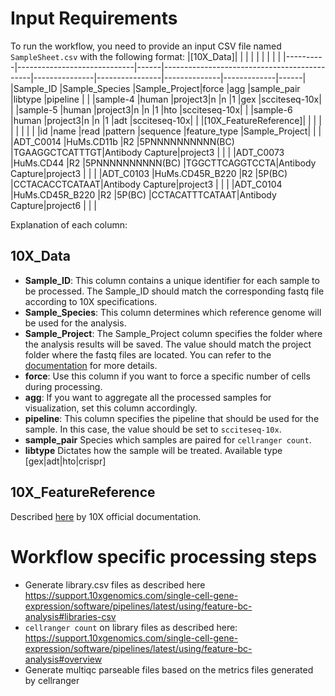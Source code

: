 # Input Requirements

To run the workflow, you need to provide an input CSV file named `SampleSheet.csv` with the following format:
|[10X_Data]|                        | |                                        |          |           |         |        | |
|----------|-----------------------------|------|---------------------------------------------|---------------|----------------|--------------|-------------|------|
|Sample_ID |Sample_Species               |Sample_Project|force                                        |agg            |sample_pair     |libtype       |pipeline     |      |
|sample-4  |human                        |project3|n                                            |n              |1               |gex           |scciteseq-10x|      |
|sample-5  |human                        |project3|n                                            |n              |1               |hto           |scciteseq-10x|      |
|sample-6  |human                        |project3|n                                            |n              |1               |adt           |scciteseq-10x|      |
|[10X_FeatureReference]|                             |      |                                             |               |                |              |             |      |
|id        |name                         |read  |pattern                                      |sequence       |feature_type    |Sample_Project|             |      |
|ADT_C0014 |HuMs.CD11b                   |R2    |5PNNNNNNNNNN(BC)                             |TGAAGGCTCATTTGT|Antibody Capture|project3      |             |      |
|ADT_C0073 |HuMs.CD44                    |R2    |5PNNNNNNNNNN(BC)                             |TGGCTTCAGGTCCTA|Antibody Capture|project3      |             |      |
|ADT_C0103 |HuMs.CD45R_B220              |R2    |5P(BC)                                       |CCTACACCTCATAAT|Antibody Capture|project3      |             |      |
|ADT_C0104 |HuMs.CD45R_B220              |R2    |5P(BC)                                       |CCTACATTTCATAAT|Antibody Capture|project6      |             |      |


Explanation of each column:
## 10X_Data
* **Sample_ID**: This column contains a unique identifier for each sample to be processed. The Sample_ID should match the corresponding fastq file according to 10X specifications.
* **Sample_Species**: This column determines which reference genome will be used for the analysis.
* **Sample_Project**: The Sample_Project column specifies the folder where the analysis results will be saved. The value should match the project folder where the fastq files are located. You can refer to the [documentation](/docs/Setup.md) for more details.
* **force**: Use this column if you want to force a specific number of cells during processing.
* **agg**: If you want to aggregate all the processed samples for visualization, set this column accordingly.
* **pipeline**: This column specifies the pipeline that should be used for the sample. In this case, the value should be set to `scciteseq-10x`.
* **sample_pair** Species which samples are paired for `cellranger count`.
* **libtype** Dictates how the sample will be treated. Available type [gex|adt|hto|crispr]
## 10X_FeatureReference
Described [here](https://support.10xgenomics.com/single-cell-gene-expression/software/pipelines/latest/using/feature-bc-analysis) by 10X official documentation.

# Workflow specific processing steps
* Generate library.csv files as described here https://support.10xgenomics.com/single-cell-gene-expression/software/pipelines/latest/using/feature-bc-analysis#libraries-csv
* `cellranger count` on library files as described here: https://support.10xgenomics.com/single-cell-gene-expression/software/pipelines/latest/using/feature-bc-analysis#overview
* Generate multiqc parseable files based on the metrics files generated by cellranger